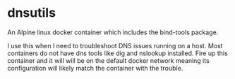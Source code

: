 # dnsutils
An Alpine linux docker container which includes the bind-tools package.

I use this when I need to troubleshoot DNS issues running on a host.  Most containers do not have dns tools like dig and nslookup installed.  Fire up this container and it will will be on the default docker network meaning its configuration will likely match the container with the trouble.

